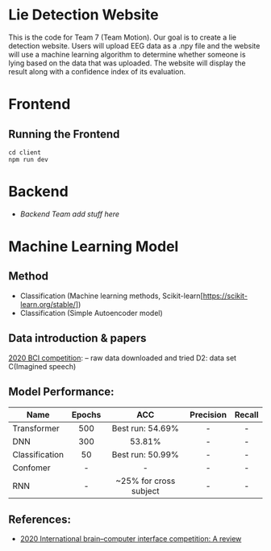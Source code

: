# Lie Detection Website
This is the code for Team 7 (Team Motion). Our goal is to create a lie detection website. Users will upload EEG data as a .npy file and the website will use a machine learning algorithm to determine whether someone is lying based on the data that was uploaded. The website will display the result along with a confidence index of its evaluation. 
 

# Frontend
  ## Running the Frontend 
  ```
  cd client
  npm run dev
  ```

# Backend
  * _Backend Team add stuff here_

# Machine Learning Model 
## Method

* Classification (Machine learning methods, Scikit-learn[https://scikit-learn.org/stable/])
* Classification (Simple Autoencoder model)

## Data introduction & papers
[2020 BCI competition](https://www.frontiersin.org/articles/10.3389/fnhum.2022.898300/full):  – raw data downloaded and tried D2: data set C(Imagined speech) 


## Model Performance:

Name | Epochs | ACC | Precision | Recall | 
---  |:---------:|:---------:|:---------:|:---------:
Transformer | 500 | Best run: 54.69% | - | - | -
DNN | 300 | 53.81% | - | - | -
Classification | 50 |  Best run: 50.99% | - | - | -
Confomer | - |  - | - | - | -
RNN | - | ~25% for cross subject  | - | - | -

## References:
- [2020 International brain–computer interface competition: A review](https://www.frontiersin.org/articles/10.3389/fnhum.2022.898300/full)